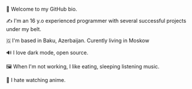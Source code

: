 👋 Welcome to my GitHub bio.

✍️ I'm an 16 y.o experienced programmer with several successful projects under my belt.

🇬 I'm based in Baku, Azerbaijan. Curently living in Moskow

🔊 I love dark mode, open source.

🖼️ When I'm not working, I like eating, sleeping listening music.

🤫 I hate watching anime.


<!---
Cronston/Cronston is a ✨ special ✨ repository because its `README.md` (this file) appears on your GitHub profile.
You can click the Preview link to take a look at your changes.
--->
